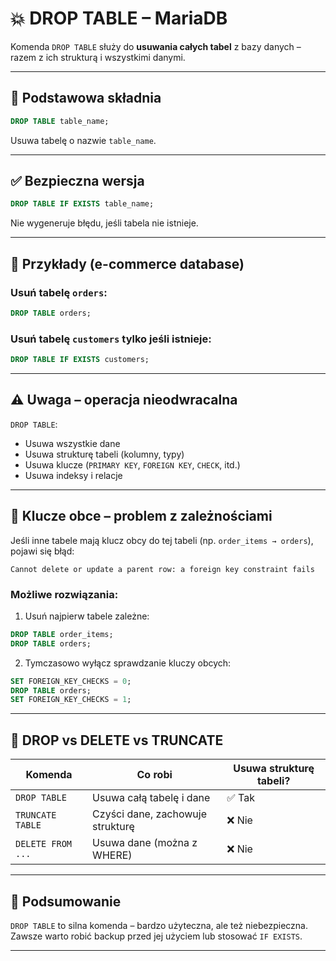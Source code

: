 
# 💥 DROP TABLE – MariaDB

Komenda `DROP TABLE` służy do **usuwania całych tabel** z bazy danych – razem z ich strukturą i wszystkimi danymi.

---

## 🧨 Podstawowa składnia

```sql
DROP TABLE table_name;
```

Usuwa tabelę o nazwie `table_name`.

---

## ✅ Bezpieczna wersja

```sql
DROP TABLE IF EXISTS table_name;
```

Nie wygeneruje błędu, jeśli tabela nie istnieje.

---

## 🧾 Przykłady (e-commerce database)

### Usuń tabelę `orders`:
```sql
DROP TABLE orders;
```

### Usuń tabelę `customers` tylko jeśli istnieje:
```sql
DROP TABLE IF EXISTS customers;
```

---

## ⚠️ Uwaga – operacja nieodwracalna

`DROP TABLE`:
- Usuwa wszystkie dane
- Usuwa strukturę tabeli (kolumny, typy)
- Usuwa klucze (`PRIMARY KEY`, `FOREIGN KEY`, `CHECK`, itd.)
- Usuwa indeksy i relacje

---

## 🔗 Klucze obce – problem z zależnościami

Jeśli inne tabele mają klucz obcy do tej tabeli (np. `order_items → orders`), pojawi się błąd:

```
Cannot delete or update a parent row: a foreign key constraint fails
```

### Możliwe rozwiązania:
1. Usuń najpierw tabele zależne:
```sql
DROP TABLE order_items;
DROP TABLE orders;
```

2. Tymczasowo wyłącz sprawdzanie kluczy obcych:
```sql
SET FOREIGN_KEY_CHECKS = 0;
DROP TABLE orders;
SET FOREIGN_KEY_CHECKS = 1;
```

---

## 🔁 DROP vs DELETE vs TRUNCATE

| Komenda           | Co robi                                      | Usuwa strukturę tabeli? |
|-------------------|-----------------------------------------------|--------------------------|
| `DROP TABLE`      | Usuwa całą tabelę i dane                      | ✅ Tak                  |
| `TRUNCATE TABLE`  | Czyści dane, zachowuje strukturę              | ❌ Nie                 |
| `DELETE FROM ...` | Usuwa dane (można z WHERE)                    | ❌ Nie                 |

---

## 📂 Podsumowanie

`DROP TABLE` to silna komenda – bardzo użyteczna, ale też niebezpieczna.  
Zawsze warto robić backup przed jej użyciem lub stosować `IF EXISTS`.

---
